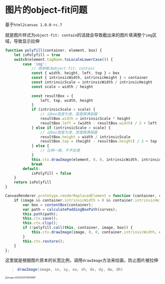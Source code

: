 # 图片的object-fit问题

基于`html2canvas 1.0.0-rc.7`

就是图片样式为`object-fit: contain`的话就会导致截出来的图片填满整个`img`区域，导致显示拉伸

```js
function polyfill(container, element, box) {
    let isPolyfill = true
    switch(element.tagName.toLocaleLowerCase()) {
        case 'img':
            // 简单解决object-fit: contain
            const { width, height, left, top } = box
            const { intrinsicWidth, intrinsicHeight } = container
            const intrinsicScale = intrinsicWidth / intrinsicHeight
            const scale = width / height
            
            const resultBox = {
                left, top, width, height
            }
            if (intrinsicScale < scale) {
                // 以box高度为准，高度撑满容器
                resultBox.width = intrinsicScale * height
                resultBox.left = (width - resultBox.width) / 2 + left
            } else if (intrinsicScale > scale) {
                // 以box宽度为准，宽度撑满容器
                resultBox.height = width / intrinsicScale
                resultBox.top = (height - resultBox.height) / 2 + top
            } else {
                // 比例一致，不予处理
            }
            this.ctx.drawImage(element, 0, 0, intrinsicWidth, intrinsicHeight, resultBox.left, resultBox.top, resultBox.width, resultBox.height);
            break
        default:
            isPolyfill = false
    }
    return isPolyfill
}

CanvasRenderer.prototype.renderReplacedElement = function (container, curves, image) {
    if (image && container.intrinsicWidth > 0 && container.intrinsicHeight > 0) {
        var box = contentBox(container);
        var path = calculatePaddingBoxPath(curves);
        this.path(path);
        this.ctx.save();
        this.ctx.clip();
        if (!polyfill.call(this, container, image, box)) {
            this.ctx.drawImage(image, 0, 0, container.intrinsicWidth, container.intrinsicHeight, box.left, box.top, box.width, box.height);
        }
        this.ctx.restore();
    }
};
```

这里就是根据图片原本的长宽比例，调用`drawImage`方法来绘画，防止图片被拉伸

> ```js
> drawImage(image, sx, sy, sw, sh, dx, dy, dw, dh)
> ```
>
> 

<img src="https://cdn.jsdelivr.net/gh/nymlc/picgo@master/uPic/1616663301805.png" alt="image-20210325170814897" style="zoom:50%;" />

